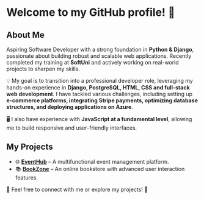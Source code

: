 # Welcome to my GitHub profile! 👋

## About Me  
Aspiring Software Developer with a strong foundation in **Python & Django**, passionate about building robust and scalable web applications. Recently completed my training at **SoftUni** and actively working on real-world projects to sharpen my skills.  

💡 My goal is to transition into a professional developer role, leveraging my hands-on experience in **Django, PostgreSQL, HTML, CSS and full-stack web development**. I have tackled various challenges, including setting up **e-commerce platforms, integrating Stripe payments, optimizing database structures, and deploying applications on Azure**.  

🖥️ I also have experience with **JavaScript at a fundamental level**, allowing me to build responsive and user-friendly interfaces.

## My Projects  
- 🌐 **[EventHub](https://eventhub-fta3fsb7dgctfagd.italynorth-01.azurewebsites.net/bg/)** – A multifunctional event management platform.  
- 📚 **[BookZone](https://bookzone-bg-ckd0b9b3abdvfncx.italynorth-01.azurewebsites.net/)** – An online bookstore with advanced user interaction features.  

📩 Feel free to connect with me or explore my projects! 🚀



